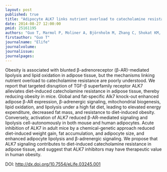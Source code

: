 ```yaml
---
layout: post
published: true
title: "Adipocyte ALK7 links nutrient overload to catecholamine resistance in obesity."
date: 2014-08-27 12:00:00
pmid: 25161195
authors: "Guo T, Marmol P, Moliner A, Björnholm M, Zhang C, Shokat KM, Ibanez CF"
firstauthor: "Guo T"
journalname: "Elife"
journalvolume: 
journalissue: 
journalpages: 
---
```


Obesity is associated with blunted β-adrenoreceptor (β-AR)-mediated lipolysis and lipid oxidation in adipose tissue, but the mechanisms linking nutrient overload to catecholamine resistance are poorly understood. We report that targeted disruption of TGF-β superfamily receptor ALK7 alleviates diet-induced catecholamine resistance in adipose tissue, thereby reducing obesity in mice. Global and fat-specific Alk7 knock-out enhanced adipose β-AR expression, β-adrenergic signaling, mitochondrial biogenesis, lipid oxidation, and lipolysis under a high fat diet, leading to elevated energy expenditure, decreased fat mass, and resistance to diet-induced obesity. Conversely, activation of ALK7 reduced β-AR-mediated signaling and lipolysis cell-autonomously in both mouse and human adipocytes. Acute inhibition of ALK7 in adult mice by a chemical-genetic approach reduced diet-induced weight gain, fat accumulation, and adipocyte size, and enhanced adipocyte lipolysis and β-adrenergic signaling. We propose that ALK7 signaling contributes to diet-induced catecholamine resistance in adipose tissue, and suggest that ALK7 inhibitors may have therapeutic value in human obesity.

DOI: http://dx.doi.org/10.7554/eLife.03245.001

